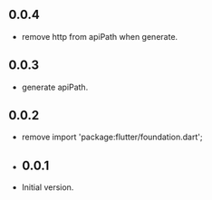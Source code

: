 ## 0.0.4

* remove http from apiPath when generate.
 
## 0.0.3

* generate apiPath.

## 0.0.2

* remove import 'package:flutter/foundation.dart';

* ## 0.0.1

* Initial version.

